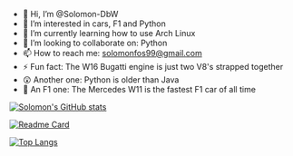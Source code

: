 - 👋 Hi, I’m @Solomon-DbW
- 👀 I’m interested in cars, F1 and Python 
- 🌱 I’m currently learning how to use Arch Linux
- 💞️ I’m looking to collaborate on: Python
- 📫 How to reach me: solomonfos99@gmail.com
- ⚡ Fun fact: The W16 Bugatti engine is just two V8's strapped together
- 😲 Another one: Python is older than Java
- 🤔 An F1 one: The Mercedes W11 is the fastest F1 car of all time

[![Solomon's GitHub stats](https://github-readme-stats.vercel.app/api?username=Solomon-Dbw&show_icons=true&theme=dark)](https://github.com/Solomon-Dbw/github-readme-stats)

[![Readme Card](https://github-readme-stats.vercel.app/api/pin/?username=Solomon-DbW&repo=Arch_Config_Files&show_icons=true&theme=dark)](https://github.com/Solomon-DbW/Arch_Comfig_Files)

[![Top Langs](https://github-readme-stats.vercel.app/api/top-langs/?username=Solomon-DbW&hide=jupyter%20notebook&langs_count=7&show_icons=true&theme=dark&layout=donut)](https://github.com/Solomon-DbW/github-readme-stats)

